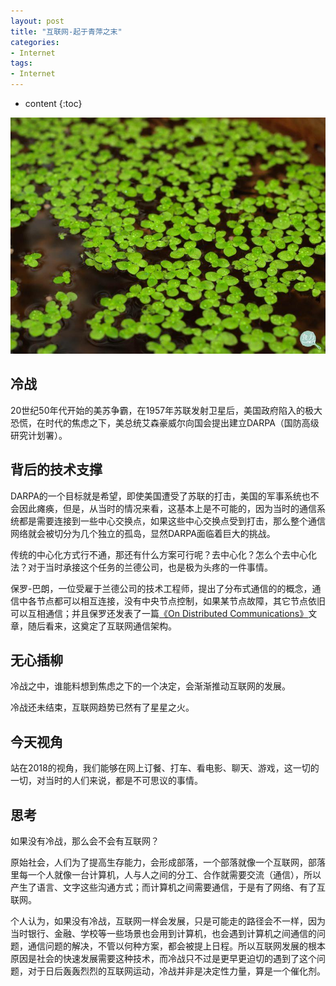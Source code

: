```yaml
---
layout: post
title: "互联网-起于青萍之末"
categories: 
- Internet
tags:
- Internet
---
```


* content
{:toc}

![青萍之末](/css/pics/2018-05-12-it-start-wind.jpg)

## 冷战
20世纪50年代开始的美苏争霸，在1957年苏联发射卫星后，美国政府陷入的极大恐慌，在时代的焦虑之下，美总统艾森豪威尔向国会提出建立DARPA（国防高级研究计划署）。

## 背后的技术支撑
DARPA的一个目标就是希望，即使美国遭受了苏联的打击，美国的军事系统也不会因此瘫痪，但是，从当时的情况来看，这基本上是不可能的，因为当时的通信系统都是需要连接到一些中心交换点，如果这些中心交换点受到打击，那么整个通信网络就会被切分为几个独立的孤岛，显然DARPA面临着巨大的挑战。

传统的中心化方式行不通，那还有什么方案可行呢？去中心化？怎么个去中心化法？对于当时承接这个任务的兰德公司，也是极为头疼的一件事情。

保罗-巴朗，一位受雇于兰德公司的技术工程师，提出了分布式通信的的概念，通信中各节点都可以相互连接，没有中央节点控制，如果某节点故障，其它节点依旧可以互相通信；并且保罗还发表了一篇[《On Distributed Communications》](https://www.rand.org/content/dam/rand/pubs/research_memoranda/2006/RM3420.pdf)文章，随后看来，这奠定了互联网通信架构。

## 无心插柳
冷战之中，谁能料想到焦虑之下的一个决定，会渐渐推动互联网的发展。

冷战还未结束，互联网趋势已然有了星星之火。

## 今天视角
站在2018的视角，我们能够在网上订餐、打车、看电影、聊天、游戏，这一切的一切，对当时的人们来说，都是不可思议的事情。

## 思考
如果没有冷战，那么会不会有互联网？

原始社会，人们为了提高生存能力，会形成部落，一个部落就像一个互联网，部落里每一个人就像一台计算机，人与人之间的分工、合作就需要交流（通信），所以产生了语言、文字这些沟通方式；而计算机之间需要通信，于是有了网络、有了互联网。

个人认为，如果没有冷战，互联网一样会发展，只是可能走的路径会不一样，因为当时银行、金融、学校等一些场景也会用到计算机，也会遇到计算机之间通信的问题，通信问题的解决，不管以何种方案，都会被提上日程。所以互联网发展的根本原因是社会的快速发展需要这种技术，而冷战只不过是更早更迫切的遇到了这个问题，对于日后轰轰烈烈的互联网运动，冷战并非是决定性力量，算是一个催化剂。

